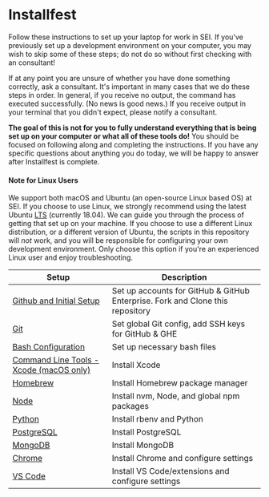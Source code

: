 # Installfest

Follow these instructions to set up your laptop for work in SEI. If you've previously set up a development environment on your computer, you may wish to skip some of these steps; do not do so without first checking with an consultant!

If at any point you are unsure of whether you have done something correctly, ask a consultant. It's important in many cases that we do these steps in order. In general, if you receive no output, the command has executed successfully. (No news is good news.) If you receive output in your terminal that you didn't expect, please notify a consultant.

**The goal of this is not for you to fully understand everything that is being set up on your computer or what all of these tools do!** You should be focused on following along and completing the instructions. If you have any specific questions about anything you do today, we will be happy to answer after Installfest is complete.

#### Note for Linux Users

We support both macOS and Ubuntu (an open-source Linux based OS) at SEI. If you choose
to use Linux, we strongly recommend using the latest Ubuntu [LTS](https://ubuntu.com/about/release-cycle) (currently 18.04). We can guide you through the
process of getting that set up on your machine. If you choose to use a different
Linux distribution, or a different version of Ubuntu, the scripts in this repository
will _not_ work, and you will be responsible for configuring your own development
environment. Only choose this option if you're an experienced Linux user and enjoy
troubleshooting.

| Setup                                                            | Description                                                                    |
| ---------------------------------------------------------------- | ------------------------------------------------------------------------------ |
| [Github and Initial Setup](github.md)                            | Set up accounts for GitHub & GitHub Enterprise. Fork and Clone this repository |
| [Git](git.md)                                                    | Set global Git config, add SSH keys for GitHub & GHE                           |
| [Bash Configuration](bash.md)                                    | Set up necessary bash files                                                    |
| [Command Line Tools - Xcode (macOS only)](command_line_tools.md) | Install Xcode                                                                  |
| [Homebrew](homebrew.md)                                          | Install Homebrew package manager                                               |
| [Node](node.md)                                                  | Install nvm, Node, and global npm packages                                     |
| [Python](python.md)                                              | Install rbenv and Python                                                       |
| [PostgreSQL](postgres.md)                                        | Install PostgreSQL                                                             |
| [MongoDB](mongodb.md)                                            | Install MongoDB                                                                |
| [Chrome](chrome.md)                                              | Install Chrome and configure settings                                          |
| [VS Code](vscode.md)                                             | Install VS Code/extensions and configure settings                              |

